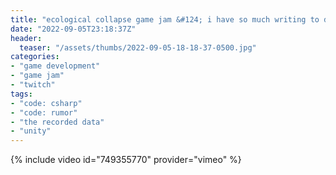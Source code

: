```yaml
---
title: "ecological collapse game jam &#124; i have so much writing to do &#124; day 4"
date: "2022-09-05T23:18:37Z"
header:
  teaser: "/assets/thumbs/2022-09-05-18-18-37-0500.jpg"
categories:
- "game development"
- "game jam"
- "twitch"
tags:
- "code: csharp"
- "code: rumor"
- "the recorded data"
- "unity"
---
```

{% include video id="749355770" provider="vimeo" %}
